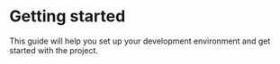 # Getting started

This guide will help you set up your development environment and get started with the project.